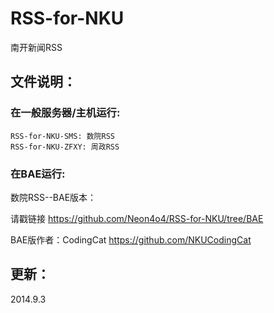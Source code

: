 RSS-for-NKU
===========
南开新闻RSS

文件说明：
-----------
### 在一般服务器/主机运行:
~~~
RSS-for-NKU-SMS: 数院RSS
RSS-for-NKU-ZFXY: 周政RSS
~~~
### 在BAE运行:

数院RSS--BAE版本：

请戳链接 https://github.com/Neon4o4/RSS-for-NKU/tree/BAE

BAE版作者：CodingCat https://github.com/NKUCodingCat

更新：
-----------
2014.9.3
